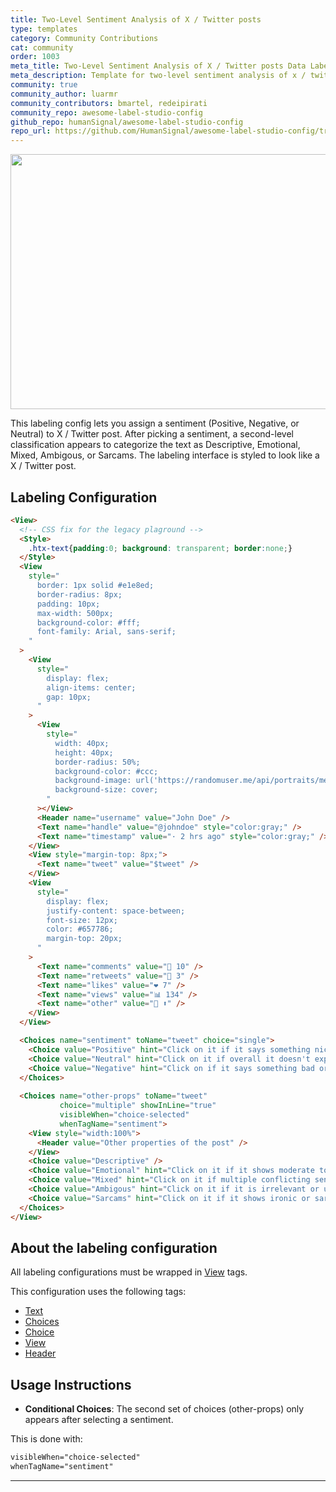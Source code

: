 ```yaml
---
title: Two-Level Sentiment Analysis of X / Twitter posts
type: templates
category: Community Contributions
cat: community
order: 1003
meta_title: Two-Level Sentiment Analysis of X / Twitter posts Data Labeling Template
meta_description: Template for two-level sentiment analysis of x / twitter posts with Label Studio
community: true
community_author: luarmr
community_contributors: bmartel, redeipirati
community_repo: awesome-label-studio-config
github_repo: humanSignal/awesome-label-studio-config
repo_url: https://github.com/HumanSignal/awesome-label-studio-config/tree/main/label-configs/two-level-sentiment-analysis-of-x-twitter-posts
---
```



<img src="/images/templates/two-level-sentiment-analysis-of-x-twitter-posts.jpg" alt="" class="gif-border" width="552px" height="408px" />

This labeling config lets you assign a sentiment (Positive, Negative, or Neutral) to X / Twitter post. After picking a sentiment, a second-level classification appears to categorize the text as Descriptive, Emotional, Mixed, Ambigous, or Sarcams. The labeling interface is styled to look like a X / Twitter post.

## Labeling Configuration

```html
<View>
  <!-- CSS fix for the legacy plaground -->
  <Style>
    .htx-text{padding:0; background: transparent; border:none;}
  </Style>
  <View 
    style="
      border: 1px solid #e1e8ed;
      border-radius: 8px;
      padding: 10px;
      max-width: 500px;
      background-color: #fff;
      font-family: Arial, sans-serif;
    "
  >
    <View 
      style="
        display: flex;
        align-items: center;
        gap: 10px;
      "
    >
      <View 
        style="
          width: 40px;
          height: 40px;
          border-radius: 50%;
          background-color: #ccc;
          background-image: url('https://randomuser.me/api/portraits/men/3.jpg');
          background-size: cover;
        "
      ></View>
      <Header name="username" value="John Doe" />
      <Text name="handle" value="@johndoe" style="color:gray;" />
      <Text name="timestamp" value="· 2 hrs ago" style="color:gray;" />
    </View>
    <View style="margin-top: 8px;">
      <Text name="tweet" value="$tweet" />
    </View>
    <View 
      style="
        display: flex;
        justify-content: space-between;
        font-size: 12px;
        color: #657786;
        margin-top: 20px;
      "
    >
      <Text name="comments" value="💬 10" />
      <Text name="retweets" value="🔁 3" />
      <Text name="likes" value="❤️ 7" />
      <Text name="views" value="📊 134" />
      <Text name="other" value="🔖 ⬆" />
    </View>
  </View>

  <Choices name="sentiment" toName="tweet" choice="single">
    <Choice value="Positive" hint="Click on it if it says something nice or good" />
    <Choice value="Neutral" hint="Click on it if overall it doesn't express any sentiment" />
    <Choice value="Negative" hint="Click on if it says something bad or unpleasant" />
  </Choices>
  
  <Choices name="other-props" toName="tweet"
           choice="multiple" showInLine="true"
           visibleWhen="choice-selected"
           whenTagName="sentiment">
    <View style="width:100%">
      <Header value="Other properties of the post" />
    </View>
    <Choice value="Descriptive" />
    <Choice value="Emotional" hint="Click on it if it shows moderate to strong sentiment" />
    <Choice value="Mixed" hint="Click on it if multiple conflicting sentiments are present"/>
    <Choice value="Ambigous" hint="Click on it if it is irrelevant or unclear"/>
    <Choice value="Sarcams" hint="Click on it if it shows ironic or sarcastic content"/>
  </Choices>
</View>
```

## About the labeling configuration

All labeling configurations must be wrapped in [View](/tags/view.html) tags.

This configuration uses the following tags:

- [Text](/tags/text.html)
- [Choices](/tags/choices.html)
- [Choice](/tags/choice.html)
- [View](/tags/view.html)
- [Header](/tags/header.html)

## Usage Instructions

- **Conditional Choices**: The second set of choices (other-props) only appears after selecting a sentiment.

This is done with:

```xml
visibleWhen="choice-selected"
whenTagName="sentiment"
```

---

